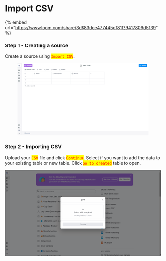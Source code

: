 # Import CSV

{% embed url="https://www.loom.com/share/3d883dce477445df81f29417809d5139" %}

### Step 1 - Creating a source&#x20;

Create a source using <mark style="color:red;">`Import CSV`</mark>.&#x20;

<figure><img src="../../.gitbook/assets/225 (2).gif" alt=""><figcaption></figcaption></figure>

### Step 2 - Importing CSV

Upload your <mark style="color:red;">`CSV`</mark> file and click <mark style="color:red;">`Continue`</mark>. Select if you want to add the data to your existing table or new table. Click <mark style="color:red;">`Go to created`</mark> table to open.

![](../../.gitbook/assets/226.gif)
